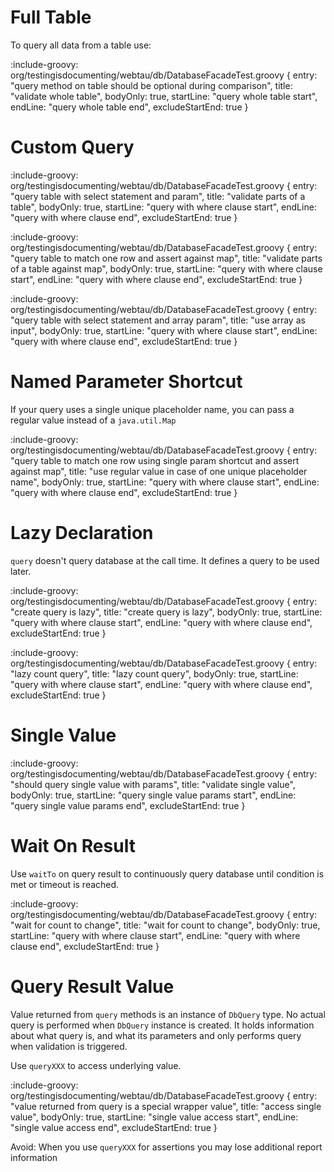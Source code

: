 # Full Table

To query all data from a table use:

:include-groovy: org/testingisdocumenting/webtau/db/DatabaseFacadeTest.groovy {
    entry: "query method on table should be optional during comparison",
    title: "validate whole table",
    bodyOnly: true,
    startLine: "query whole table start",
    endLine: "query whole table end",
    excludeStartEnd: true
}

# Custom Query

:include-groovy: org/testingisdocumenting/webtau/db/DatabaseFacadeTest.groovy {
    entry: "query table with select statement and param",
    title: "validate parts of a table",
    bodyOnly: true,
    startLine: "query with where clause start",
    endLine: "query with where clause end",
    excludeStartEnd: true
}

:include-groovy: org/testingisdocumenting/webtau/db/DatabaseFacadeTest.groovy {
    entry: "query table to match one row and assert against map",
    title: "validate parts of a table against map",
    bodyOnly: true,
    startLine: "query with where clause start",
    endLine: "query with where clause end",
    excludeStartEnd: true
}

:include-groovy: org/testingisdocumenting/webtau/db/DatabaseFacadeTest.groovy {
    entry: "query table with select statement and array param",
    title: "use array as input",
    bodyOnly: true,
    startLine: "query with where clause start",
    endLine: "query with where clause end",
    excludeStartEnd: true
}

# Named Parameter Shortcut

If your query uses a single unique placeholder name, you can pass a regular value instead of a `java.util.Map`

:include-groovy: org/testingisdocumenting/webtau/db/DatabaseFacadeTest.groovy {
    entry: "query table to match one row using single param shortcut and assert against map",
    title: "use regular value in case of one unique placeholder name",
    bodyOnly: true,
    startLine: "query with where clause start",
    endLine: "query with where clause end",
    excludeStartEnd: true
}

# Lazy Declaration

`query` doesn't query database at the call time. It defines a query to be used later.

:include-groovy: org/testingisdocumenting/webtau/db/DatabaseFacadeTest.groovy {
    entry: "create query is lazy",
    title: "create query is lazy",
    bodyOnly: true,
    startLine: "query with where clause start",
    endLine: "query with where clause end",
    excludeStartEnd: true
}

:include-groovy: org/testingisdocumenting/webtau/db/DatabaseFacadeTest.groovy {
    entry: "lazy count query",
    title: "lazy count query",
    bodyOnly: true,
    startLine: "query with where clause start",
    endLine: "query with where clause end",
    excludeStartEnd: true
}

# Single Value

:include-groovy: org/testingisdocumenting/webtau/db/DatabaseFacadeTest.groovy {
    entry: "should query single value with params",
    title: "validate single value",
    bodyOnly: true,
    startLine: "query single value params start",
    endLine: "query single value params end",
    excludeStartEnd: true
}

# Wait On Result

Use `waitTo` on query result to continuously query database until condition is met or timeout is reached.

:include-groovy: org/testingisdocumenting/webtau/db/DatabaseFacadeTest.groovy {
    entry: "wait for count to change",
    title: "wait for count to change",
    bodyOnly: true,
    startLine: "query with where clause start",
    endLine: "query with where clause end",
    excludeStartEnd: true
}


# Query Result Value

Value returned from `query` methods is an instance of `DbQuery` type.
No actual query is performed when `DbQuery` instance is created. It holds information about what query is, and what its parameters
and only performs query when validation is triggered.

Use `queryXXX` to access underlying value.

:include-groovy: org/testingisdocumenting/webtau/db/DatabaseFacadeTest.groovy {
    entry: "value returned from query is a special wrapper value",
    title: "access single value",
    bodyOnly: true,
    startLine: "single value access start",
    endLine: "single value access end",
    excludeStartEnd: true
}

Avoid: When you use `queryXXX` for assertions you may lose additional report information
